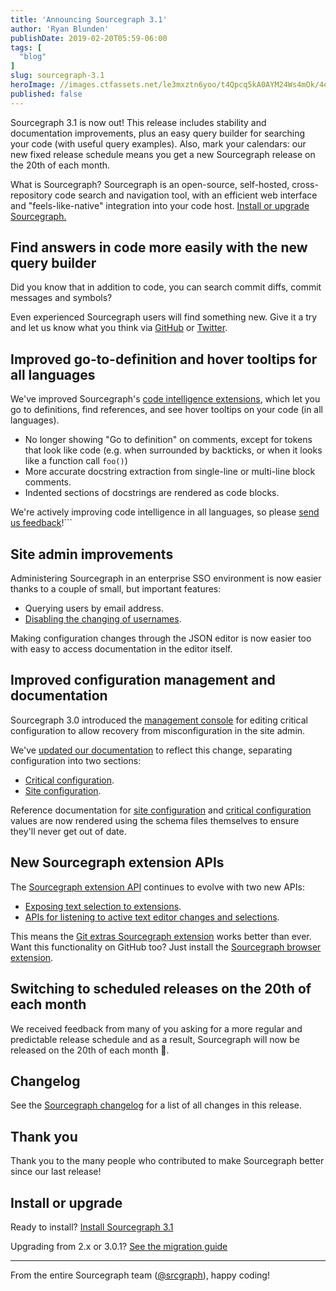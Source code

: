 ```yaml
---
title: 'Announcing Sourcegraph 3.1'
author: 'Ryan Blunden'
publishDate: 2019-02-20T05:59-06:00
tags: [
  "blog"
]
slug: sourcegraph-3.1
heroImage: //images.ctfassets.net/le3mxztn6yoo/t4Qpcq5kA0AYM24Ws4mOk/4edf5502a936bbec90c262fa00355aed/sourcegraph-mark.png
published: false
---
```


Sourcegraph 3.1 is now out! This release includes stability and documentation improvements, plus an easy query builder for searching your code (with useful query examples). Also, mark your calendars: our new fixed release schedule means you get a new Sourcegraph release on the 20th of each month.

<!-- (ryan): Hyperlink to headings in above paragraph -->

What is Sourcegraph? Sourcegraph is an open-source, self-hosted, cross-repository code search and navigation tool, with an efficient web interface and "feels-like-native" integration into your code host. [Install or upgrade Sourcegraph.](#install-or-upgrade)

## Find answers in code more easily with the new query builder

<!-- TODO (ryan): Below paragraph needs work as it sounds awkward -->

Did you know that in addition to code, you can search commit diffs, commit messages and symbols?

Even experienced Sourcegraph users will find something new. Give it a try and let us know what you think via [GitHub](https://github.com/sourcegraph/sourcegraph/issues/new/choose) or [Twitter](https://twitter.com/srcgraph).

<!-- TODO (ryan): GIF using the query builder -->

## Improved go-to-definition and hover tooltips for all languages

We've improved Sourcegraph's [code intelligence extensions](https://sourcegraph.com/extensions?query=category%3A%22Programming+languages%22), which let you go to definitions, find references, and see hover tooltips on your code (in all languages).

- No longer showing "Go to definition" on comments, except for tokens that look like code (e.g. when surrounded by backticks, or when it looks like a function call `foo()`)
- More accurate docstring extraction from single-line or multi-line block comments.
- Indented sections of docstrings are rendered as code blocks.

We're actively improving code intelligence in all languages, so please [send us feedback](https://github.com/sourcegraph/sourcegraph/issues/new?assignees=&labels=&template=feature_request.md&title=Language%20extension%20improvement%20for)!```

## Site admin improvements

Administering Sourcegraph in an enterprise SSO environment is now easier thanks to a couple of small, but important features:

- Querying users by email address.
- [Disabling the changing of usernames](https://docs.sourcegraph.com/admin/config/critical_config#reference).

Making configuration changes through the JSON editor is now easier too with easy to access documentation in the editor itself.

<!-- TODO (ryan): GIF showing editor using the help tool tip with an item that requires a choice of values -->

## Improved configuration management and documentation

Sourcegraph 3.0 introduced the [management console](https://about.sourcegraph.com/blog/sourcegraph-3.0#management-console-and-site-config-improvements) for editing critical configuration to allow recovery from misconfiguration in the site admin.

We've [updated our documentation](https://docs.sourcegraph.com/admin/config) to reflect this change, separating configuration into two sections:

- [Critical configuration](https://docs.sourcegraph.com/admin/config/critical_config).
- [Site configuration](https://docs.sourcegraph.com/admin/config/site_config).

Reference documentation for [site configuration](https://docs.sourcegraph.com/admin/config/site_config#reference) and [critical configuration](https://docs.sourcegraph.com/admin/config/critical_config#reference) values are now rendered using the schema files themselves to ensure they'll never get out of date.

## New Sourcegraph extension APIs

The [Sourcegraph extension API](https://docs.sourcegraph.com/extensions/authoring) continues to evolve with two new APIs:

- [Exposing text selection to extensions](https://github.com/sourcegraph/sourcegraph/issues/702).
- [APIs for listening to active text editor changes and selections](https://github.com/sourcegraph/sourcegraph/issues/2026).

This means the [Git extras Sourcegraph extension](https://sourcegraph.com/extensions?query=git-extras) works better than ever. Want this functionality on GitHub too? Just install the [Sourcegraph browser extension](https://docs.sourcegraph.com/integration/browser_extension).

<!-- TODO (ryan): Gif of git-extras extension -->

## Switching to scheduled releases on the 20th of each month

We received feedback from many of you asking for a more regular and predictable release schedule and as a result, Sourcegraph will now be released on the 20th of each month 🎉.

## Changelog

See the [Sourcegraph changelog](https://github.com/sourcegraph/sourcegraph/blob/master/CHANGELOG.md#31) for a list of all changes in this release.

## Thank you

Thank you to the many people who contributed to make Sourcegraph better since our last release!

<!-- TODO (ryan): Generate list -->

<!--
Use script at https://gist.github.com/ryan-blunden/c8898c989b48ba7a83e64ff9ae242cc2 to generate contributors for this release.

If new Sourcegraphers have contributed, add their username to the exclude list.
-->

## Install or upgrade

Ready to install? [Install Sourcegraph 3.1](https://docs.sourcegraph.com/)

Upgrading from 2.x or 3.0.1? [See the migration guide](https://docs.sourcegraph.com/admin/migration/3_0)

---

From the entire Sourcegraph team ([@srcgraph](https://twitter.com/srcgraph)), happy coding!
